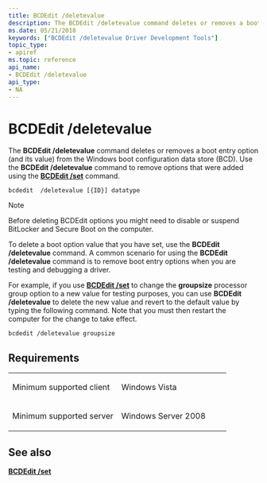 ```yaml
---
title: BCDEdit /deletevalue
description: The BCDEdit /deletevalue command deletes or removes a boot entry option (and its value) from the Windows boot configuration data store (BCD).
ms.date: 05/21/2018
keywords: ["BCDEdit /deletevalue Driver Development Tools"]
topic_type:
- apiref
ms.topic: reference
api_name:
- BCDEdit /deletevalue
api_type:
- NA
---
```


# BCDEdit /deletevalue

The **BCDEdit /deletevalue** command deletes or removes a boot entry option (and its value) from the Windows boot configuration data store (BCD). Use the **BCDEdit /deletevalue** command to remove options that were added using the [**BCDEdit /set**](bcdedit--set.md) command.

``` syntax
bcdedit  /deletevalue [{ID}] datatype  
```

> [!NOTE]
> Before deleting BCDEdit options you might need to disable or suspend BitLocker and Secure Boot on the computer.

To delete a boot option value that you have set, use the **BCDEdit /deletevalue** command. A common scenario for using the **BCDEdit /deletevalue** command is to remove boot entry options when you are testing and debugging a driver. 

For example, if you use [**BCDEdit /set**](bcdedit--set.md) to change the **groupsize** processor group option to a new value for testing purposes, you can use **BCDEdit /deletevalue** to delete the new value and revert to the default value by typing the following command. Note that you must then restart the computer for the change to take effect.

``` syntax
bcdedit /deletevalue groupsize
```

## Requirements

<table>
<colgroup>
<col width="50%" />
<col width="50%" />
</colgroup>
<tbody>
<tr class="odd">
<td align="left"><p>Minimum supported client</p></td>
<td align="left"><p>Windows Vista</p></td>
</tr>
<tr class="even">
<td align="left"><p>Minimum supported server</p></td>
<td align="left"><p>Windows Server 2008</p></td>
</tr>
</tbody>
</table>

## See also

[**BCDEdit /set**](bcdedit--set.md)
